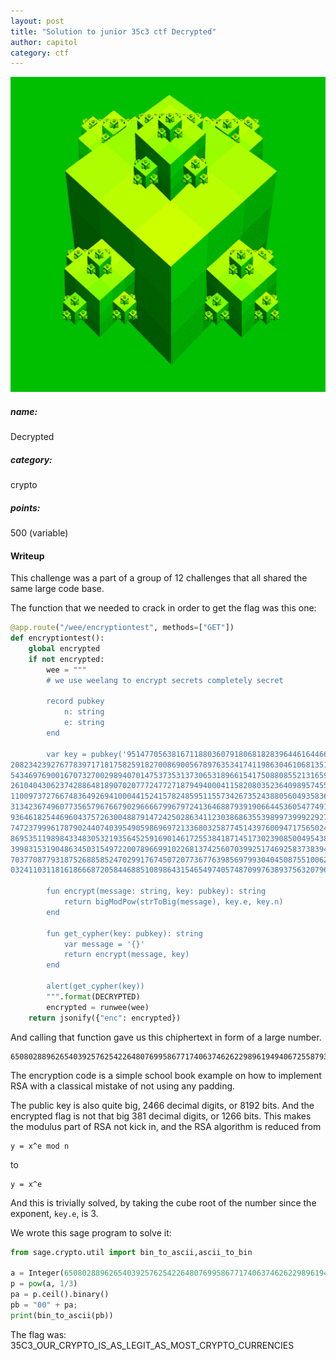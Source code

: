 ```yaml
---
layout: post
title: "Solution to junior 35c3 ctf Decrypted"
author: capitol
category: ctf
---
```


![cube_root](/images/cube_root.jpg)

##### name:
Decrypted

##### category:
crypto

##### points:
500 (variable)

#### Writeup

This challenge was a part of a group of 12 challenges that all shared the same large 
code base.

The function that we needed to crack in order to get the flag was this one:

```python
@app.route("/wee/encryptiontest", methods=["GET"])
def encryptiontest():
    global encrypted
    if not encrypted:
        wee = """
        # we use weelang to encrypt secrets completely secret

        record pubkey
            n: string
            e: string
        end

        var key = pubkey('951477056381671188036079180681828396446164466568923964269373812360568216940258578681673755725586138473475522188240856850626984093905399964041687626629414562063470963902807801143023140969
20823423927677839717181758259182700869005678976353417411986304610681351575086373354375831981119478424684513892149555631145818047853885655084250969268639667911790304014860764271083257383802727400495207251674916842
54346976900167073270029894070147537353137306531896615417508808552131659375645782924643791678577787591364741734258313403069197056729334867119393339537506377299674551184754083697516025382028181906639397068860930465
26104043062374288648189070207772477271879494000411582080352364098957455090381238978031676375437980396931371164061080967754225429135119036489128165414029872153856547376448552882344531325480944511714482341088742350
11009737276674836492694100044152415782485951155734267352438805604935836260092517229999071999887386803819455546500803649793294581284534063885339973272198722848685819397907391376176037076960934762279549898730682241
31342367496077356579676679029666679967972413646887939190664453605477491938458252983426262889901587301497273983541920536923607163838510512716185590750480128002352503878370525735411578459589488569540357589151578719
93646182544696043757263004887914724250286341123038686355398997399922927237477691269351791943572679717263938613148630387793458838416117454016370454288153779764863162055098229903413503857354581027436855574871814478
74723799961787902440740395490598696972133680325877451439760094717565024267419349661465226715875381735013630562026807645781307072609924868164261206320317044245340505145587752470936697306277403704477207972070374382
86953511989843348305321935645259169014617255384187145173023908500495438565426993913390759768430286540045521692775713390171616970133736227701154066810802949947906265571171298204579880459740095301856221139515408199
39983153190486345031549722007896699102268137425607039925174692583738394816628508716999668221820730737934785438568198334912127263127241407430459511422030656861043544813130287622862247904749760983465608684778389799
70377087793187526885852470299176745072077367763985697993040450875510062484434182989649790682452018005103877912656386045303903577945538773305634383377680271619413807252827814278690190434340737764900098814225536986
0324110311816186668720584468851089864315465497405748709976389375632079690963423708940060402561050963276766635011726613211018206198125893007608417148033891841809', '3')

        fun encrypt(message: string, key: pubkey): string
            return bigModPow(strToBig(message), key.e, key.n)
        end

        fun get_cypher(key: pubkey): string
            var message = '{}'
            return encrypt(message, key)
        end
            
        alert(get_cypher(key))
        """.format(DECRYPTED)
        encrypted = runwee(wee)
    return jsonify({"enc": encrypted})
```

And calling that function gave us this chiphertext in form of a large number.

```text
650802889626540392576254226480769958677174063746262298961949406725587937603370598056914641680440287141866554424868358513810586735136666559905873773370795301824775736764582520414393058823900835653671443326759384479590622850329114068561701339992264327486363426970702107667234446480134526246514585103292832378240690398119481568246551291749012927947948046185733533974179911092159848587
```

The encryption code is a simple school book example on how to implement RSA with
a classical mistake of not using any padding.

The public key is also quite big, 2466 decimal digits, or 8192 bits. And the encrypted
flag is not that big 381 decimal digits, or 1266 bits. This makes the modulus part
of RSA not kick in, and the RSA algorithm is reduced from

```text
y = x^e mod n
```
to

```text
y = x^e
```

And this is trivially solved, by taking the cube root of the number since the 
exponent, `key.e`, is 3.

We wrote this sage program to solve it:

```python
from sage.crypto.util import bin_to_ascii,ascii_to_bin

a = Integer(650802889626540392576254226480769958677174063746262298961949406725587937603370598056914641680440287141866554424868358513810586735136666559905873773370795301824775736764582520414393058823900835653671443326759384479590622850329114068561701339992264327486363426970702107667234446480134526246514585103292832378240690398119481568246551291749012927947948046185733533974179911092159848587)
p = pow(a, 1/3)
pa = p.ceil().binary()
pb = "00" + pa;
print(bin_to_ascii(pb))
```

The flag was: 35C3_OUR_CRYPTO_IS_AS_LEGIT_AS_MOST_CRYPTO_CURRENCIES